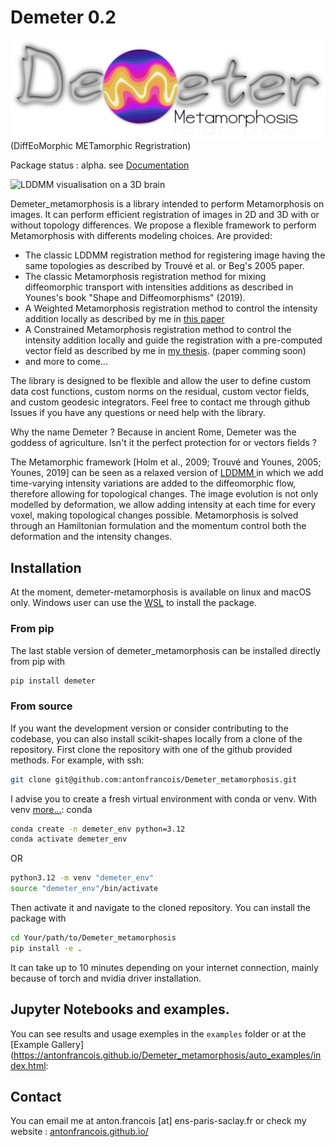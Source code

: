 # Demeter 0.2
![](demeter_logo_darkLight.png)
(DiffEoMorphic METamorphic Regristration)

Package status : alpha. see [Documentation](https://antonfrancois.github.io/Demeter_metamorphosis/)

![LDDMM visualisation on a 3D brain](brain_lddmm_grid.png)

Demeter_metamorphosis is a library intended to perform Metamorphosis on images.
It can perform efficient registration of images in 2D and 3D with or without topology differences.
We propose a flexible framework to perform Metamorphosis with differents modeling
choices. Are provided:
- The classic LDDMM registration method for registering image having the same topologies as described by Trouvé et al. or Beg's 2005 paper.
- The classic Metamorphosis registration method for mixing diffeomorphic transport with intensities additions as described in Younes's book "Shape and Diffeomorphisms" (2019).
- A Weighted Metamorphosis registration method to control the intensity addition locally as described by me in [this paper](https://hal.science/hal-03971473)
- A Constrained Metamorphosis registration method to control the intensity addition locally and guide the registration with a pre-computed vector field as described by me in [my thesis](https://u-paris.fr/theses/detail-dune-these/?id_these=5642). (paper comming soon)
- and more to come...

The library is designed to be flexible and allow the user to define custom data cost functions, custom norms on the residual, custom vector fields, and custom geodesic integrators. Feel
free to contact me through github Issues if you have any questions or need help with the library.

Why the name Demeter ? Because in ancient Rome, Demeter was the goddess of agriculture.
Isn't it the perfect protection for or vectors fields ? 

The Metamorphic framework [Holm et al., 2009; Trouvé and Younes, 2005; Younes, 2019]
can be seen as a relaxed version of [LDDMM ](https://en.wikipedia.org/wiki/Large_deformation_diffeomorphic_metric_mapping)
in which we add time-varying intensity variations
are added to the diffeomorphic flow, therefore allowing for topological changes. The
image evolution is not only modelled by deformation, we allow adding intensity at each
time for every voxel, making topological changes possible. Metamorphosis is solved through
an Hamiltonian formulation and the momentum control both the deformation and the intensity changes.


## Installation
At the moment, demeter-metamorphosis is available on linux and macOS only.
Windows user can use the [WSL](https://learn.microsoft.com/en-us/windows/wsl/about) to install the package.

### From pip
The last stable version of demeter_metamorphosis can be installed directly from pip with
```bash
pip install demeter
```
### From source
If you want the development version or consider contributing to the codebase,
you can also install scikit-shapes locally from a clone of the repository. 
First clone the repository with one of the github provided methods. For
example, with ssh:
```bash
git clone git@github.com:antonfrancois/Demeter_metamorphosis.git
```
I advise you to create a fresh virtual environment with conda or venv. With venv [more...](https://packaging.python.org/en/latest/guides/installing-using-pip-and-virtual-environments/#create-and-use-virtual-environments):
conda
```bash
conda create -n demeter_env python=3.12
conda activate demeter_env
```
OR
```bash
python3.12 -m venv "demeter_env"
source "demeter_env"/bin/activate
```
Then activate it and navigate to the cloned repository. You can install the package with
```bash
cd Your/path/to/Demeter_metamorphosis
pip install -e .
```
It can take up to 10 minutes depending on your internet connection, mainly because of torch and nvidia driver installation. 


## Jupyter Notebooks and examples.

You can see results and usage exemples in the `examples` folder or at the [Example Gallery](https://antonfrancois.github.io/Demeter_metamorphosis/auto_examples/index.html:


## Contact

You can email me at anton.francois [at] ens-paris-saclay.fr or check my website : [antonfrancois.github.io/](antonfrancois.github.io/)